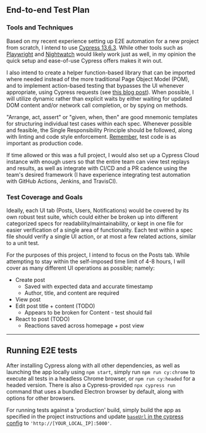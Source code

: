 ## End-to-end Test Plan

### Tools and Techniques
Based on my recent experience setting up E2E automation for a new project from scratch, I intend to use [Cypress 13.6.3](https://github.com/cypress-io/cypress). While other tools such as [Playwright](https://playwright.dev/) and [Nightwatch](https://nightwatchjs.org/) would likely work just as well, in my opinion the quick setup and ease-of-use Cypress offers makes it win out.

I also intend to create a helper function-based library that can be imported where needed instead of the more traditional Page Object Model (POM), and to implement action-based testing that bypasses the UI whenever appropriate, using Cypress requests (see [this blog post](https://www.cypress.io/blog/2019/01/03/stop-using-page-objects-and-start-using-app-actions)). When possible, I will utilize dynamic rather than explicit waits by either waiting for updated DOM content and/or network call completion, or by spying on methods.

"Arrange, act, assert" or "given, when, then" are good mnemonic templates for structuring individual test cases within each spec. Whenever possible and feasible, the Single Responsibility Principle should be followed, along with linting and code style enforcement. [Remember](https://martinfowler.com/articles/practical-test-pyramid.html), test code is as important as production code.

If time allowed or this was a full project, I would also set up a Cypress Cloud instance with enough users so that the entire team can view test replays and results, as well as integrate with CI/CD and a PR cadence using the team's desired framework (I have experience integrating test automation with GitHub Actions, Jenkins, and TravisCI).

### Test Coverage and Goals
Ideally, each UI tab (Posts, Users, Notifications) would be covered by its own robust test suite, which could either be broken up into different categorized specs for readability/maintainability, or kept in one file for easier verification of a single area of functionality. Each test within a spec file should verify a single UI action, or at most a few related actions, similar to a unit test.

For the purposes of this project, I intend to focus on the Posts tab. While attempting to stay within the self-imposed time limit of 4-8 hours, I will cover as many different UI operations as possible; namely:
* Create post
  - Saved with expected data and accurate timestamp
  - Author, title, and content are required
* View post
* Edit post title + content (TODO)
  - Appears to be broken for Content - test should fail
* React to post (TODO)
  - Reactions saved across homepage + post view

---

## Running E2E tests
After installing Cypress along with all other dependencies, as well as launching the app locally using `npm start`, simply run `npm run cy:chrome` to execute all tests in a headless Chrome browser, or `npm run cy:headed` for a headed version. There is also a Cypress-provided `npx cypress run` command that uses a bundled Electron browser by default, along with options for other browsers.

For running tests against a 'production' build, simply build the app as specified in the project instructions and update [`baseUrl` in the cypress config](https://github.com/cdsoftw/cesium-sdet-project/blob/ea58167df751e40902bd7667ebf8c40e6d06618c/sample-app/cypress.config.js#L8) to `'http://[YOUR_LOCAL_IP]:5000'`.
